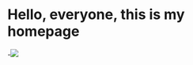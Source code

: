 # Hello, everyone, this is my homepage

-![](https://github.com/mydevgh/homepage/blob/master/imgs/header.png)
